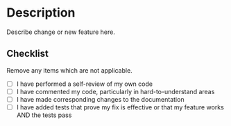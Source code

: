 # Description

Describe change or new feature here.

## Checklist

Remove any items which are not applicable.

- [ ] I have performed a self-review of my own code
- [ ] I have commented my code, particularly in hard-to-understand areas
- [ ] I have made corresponding changes to the documentation
- [ ] I have added tests that prove my fix is effective or that my feature works AND the tests pass
